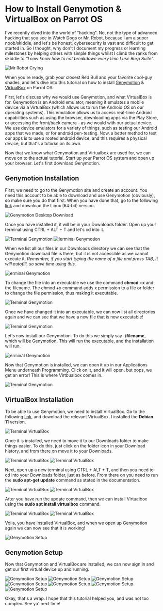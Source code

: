 # How to Install Genymotion & VirtualBox on Parrot OS

I've recently dived into the world of "hacking". No, not the type of advanced hacking that you see in Watch Dogs or Mr. Robot, because I am a super noob/skiddie, and let's be honest, cybersecurity is vast and difficult to get started in. So I thought, why don't I document my progress or learning milestones by helping others with simple things whilst I climb the ranks from skiddie to _"I now know how to not breakdown every time I use Burp Suite"._

![Mr Robot Crying](https://media.giphy.com/media/JFo3BEQFmK4cU/giphy.gif)

When you're ready, grab your closest Red Bull and your favorite cool-guy shades, and let's dive into this tutorial on how to install [Genymotion](https://www.genymotion.com/) & [VirtualBox](https://www.virtualbox.org/) on Parrot OS.

First, let's discuss why we would use Genymotion, and what VirtualBox is for. Genymotion is an Android emulator, meaning it emulates a mobile device via a VirtualBox (which allows us to run the Android OS on our operating systems). This emulation allows us to access real-time Android capabilities such as using the browser, downloading apps via the Play Store, or accessing the front/back camera - as we would with our actual device. We use device emulators for a variety of things, such as testing our Android apps that we made, or for android pen-testing. Now, a better method to test our apps is to use a rooted android device, and this requires a physical device, but that's a tutorial on its own. 

Now that we know what Genymotion and Virtualbox are used for, we can move on to the actual tutorial. Start up your Parrot OS system and open up your browser. Let's first download Genymotion.

## Genymotion Installation
First, we need to go to the Genymotion site and create an account. You need this account to be able to download and use Genymotion (obviously), so make sure you do that first. When you have done that, go to the following [link](https://www.genymotion.com/download/) and download the Linux (64-bit) version.

![Genymotion Desktop Download](https://dev-to-uploads.s3.amazonaws.com/uploads/articles/nvh10kdz5xtqhrdu9ncg.png)

Once you have installed it, it will be in your Downloads folder. Open up your terminal using CTRL + ALT + T and let's cd into it.

![Terminal Genymotion](https://dev-to-uploads.s3.amazonaws.com/uploads/articles/ef2239taeamr42ts6hym.png) 
![Ierminal Genymotion](https://dev-to-uploads.s3.amazonaws.com/uploads/articles/g27mf7bb2dsriezzts3y.png)
  
When we list all our files in our Downloads directory we can see that the Genymotion download file is there, but it is not accessible as we cannot execute it. _Remember, if you start typing the name of a file and press TAB, it will autofill, so save time using this._

![erminal Genymotion](https://dev-to-uploads.s3.amazonaws.com/uploads/articles/hqk30vrnu524ojjmzu0x.png)

To change the file into an executable we use the command **chmod +x** and the filename. The chmod +x command adds x permission to a file or folder to change the file permission, thus making it executable.

![Terminal Genymotion](https://dev-to-uploads.s3.amazonaws.com/uploads/articles/gfupqt8v5d0nmu12hp49.png)

Once we have changed it into an executable, we can now list all directories again and we can see that we have a new file that is now executable!

![Terminal Genymotion](https://dev-to-uploads.s3.amazonaws.com/uploads/articles/mp2w59nvac0b473twn4u.png)
 
Let's now install our Genymotion. To do this we simply say **./filename**, which will be Genymotion. This will run the executable, and the installation will run. 

![erminal Genymotion](https://dev-to-uploads.s3.amazonaws.com/uploads/articles/17pma5slb571d6e6pz3c.png)
 
Now that Genymotion is installed, we can open it up in our Applications Menu underneath Programming. Click on it, and it will open, but oops, we get an error! This is where Virtbualbox comes in.

![Terminal Genymotion](https://dev-to-uploads.s3.amazonaws.com/uploads/articles/dk0m2iyeyugwocqxzvdb.png)

## VirtualBox Installation
To be able to use Genymotion, we need to install VirtualBox. Go to the following [link](https://www.virtualbox.org/wiki/Linux_Downloads), and download the relevant VirtualBox. I installed the **Debian 11** version. 

![Terminal VirtualBox](https://dev-to-uploads.s3.amazonaws.com/uploads/articles/hlnyijr7smluwdf8s3gv.png)

Once it is installed, we need to move it to our Downloads folder to make things easier. To do this, just click on the folder icon in your Download history, and from there on move it to your Downloads.

![Terminal VirtualBox](https://dev-to-uploads.s3.amazonaws.com/uploads/articles/9bj6hllyc09c897i0hzr.png) 
![Terminal VirtualBox](https://dev-to-uploads.s3.amazonaws.com/uploads/articles/ofy79i2pip009gfa0dpv.png)
 
Next, open up a new terminal using CTRL + ALT + T, and then you need to cd into your Downloads folder, just as before. From there on you need to run the **sudo apt-get update** command as stated in the documentation.

![Terminal VirtualBox](https://dev-to-uploads.s3.amazonaws.com/uploads/articles/s8ufj35qw3eomeo8yxll.png) 
![Terminal VirtualBox](https://dev-to-uploads.s3.amazonaws.com/uploads/articles/wtxrrdmdac2kd7y8pbz3.png)

After you have run the update command, then we can install Virtualbox using the **sudo apt install virtualbox** command. 

![Terminal VirtualBox](https://dev-to-uploads.s3.amazonaws.com/uploads/articles/a7usvjjiv51e3mgorp38.png) 
![Terminal VirtualBox](https://dev-to-uploads.s3.amazonaws.com/uploads/articles/twnpg8k71t1l0228c32s.png)

Voila, you have installed VirtualBox, and when we open up Genymotion again we can now see that it is working!

![Genymotion Setup](https://dev-to-uploads.s3.amazonaws.com/uploads/articles/aohfs4zhloqeiagh7qdh.png)

## Genymotion Setup
Now that Genymotion and VirtualBox are installed, we can now sign in and get our first virtual device up and running. 

![Genymotion Setup](https://dev-to-uploads.s3.amazonaws.com/uploads/articles/kx03fuvq6er1jat1s7mu.png)
![Genymotion Setup](https://dev-to-uploads.s3.amazonaws.com/uploads/articles/5rhwcdcq10t62n6jn3zw.png)
![Genymotion Setup](https://dev-to-uploads.s3.amazonaws.com/uploads/articles/fmom9fehylah562uq33b.png)
![Genymotion Setup](https://dev-to-uploads.s3.amazonaws.com/uploads/articles/lhxx5wkqikyo33cgit4n.png)
![Genymotion Setup](https://dev-to-uploads.s3.amazonaws.com/uploads/articles/nu3tyx4l8q80keb84qt0.png)
![Genymotion Setup](https://dev-to-uploads.s3.amazonaws.com/uploads/articles/kofgkc8v5pwl3ft1vpk1.png)
![Genymotion Setup](https://dev-to-uploads.s3.amazonaws.com/uploads/articles/hpzlteeyb1jiuom2oe3i.png)
       
Okay, that's a wrap. I hope that this tutorial helped you, and was not too complex. See ya' next time!



